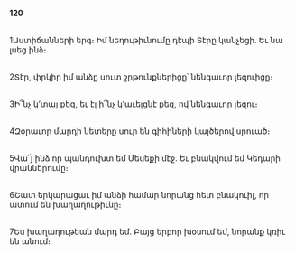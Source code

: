 **120**

\
1Աստիճանների երգ։ Իմ նեղութիւնումը դէպի Տէրը կանչեցի. Եւ նա լսեց ինձ։

\
2Տէր, փրկիր իմ անձը սուտ շրթունքներիցը՝ նենգաւոր լեզուիցը։

\
3Ի՞նչ կ’տայ քեզ, եւ էլ ի՞նչ կ’աւելցնէ քեզ, ով նենգաւոր լեզու։

\
4Զօրաւոր մարդի նետերը սուր են գիհիների կայծերով սրուած։

\
5Վա՜յ ինձ որ պանդուխտ եմ Մեսեքի մէջ. Եւ բնակվում եմ Կեդարի վրաններումը։

\
6Շատ երկարացաւ իմ անձի համար նորանց հետ բնակուիլ, որ ատում են խաղաղութիւնը։

\
7Ես խաղաղութեան մարդ եմ. Բայց երբոր խօսում եմ, նորանք կռիւ են անում։
